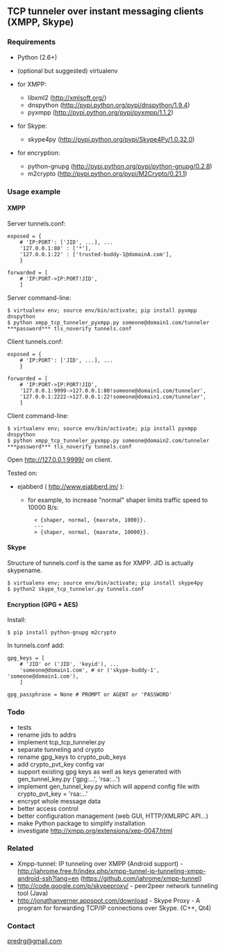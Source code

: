 ## TCP tunneler over instant messaging clients (XMPP, Skype)

### Requirements

- Python (2.6+)
- (optional but suggested) virtualenv

- for XMPP:
    - libxml2 (http://xmlsoft.org/)
    - dnspython (http://pypi.python.org/pypi/dnspython/1.9.4)
    - pyxmpp (http://pypi.python.org/pypi/pyxmpp/1.1.2)

- for Skype:
    - skype4py (http://pypi.python.org/pypi/Skype4Py/1.0.32.0)

- for encryption:
    - python-gnupg (http://pypi.python.org/pypi/python-gnupg/0.2.8)
    - m2crypto (http://pypi.python.org/pypi/M2Crypto/0.21.1)

### Usage example

#### XMPP

Server tunnels.conf:

	exposed = {
        # 'IP:PORT': ['JID', ...], ...
		'127.0.0.1:80' : ['*'],
		'127.0.0.1:22' : ['trusted-buddy-1@domainA.com'],
		}

	forwarded = [
		# 'IP:PORT->IP:PORT!JID',
		]

Server command-line:

	$ virtualenv env; source env/bin/activate; pip install pyxmpp dnspython
    $ python xmpp_tcp_tunneler_pyxmpp.py someone@domain1.com/tunneler ***password*** tls_noverify tunnels.conf

Client tunnels.conf:

	exposed = {
        # 'IP:PORT': ['JID', ...], ...
		}

	forwarded = [
		# 'IP:PORT->IP:PORT!JID',
		'127.0.0.1:9999->127.0.0.1:80!someone@domain1.com/tunneler',
		'127.0.0.1:2222->127.0.0.1:22!someone@domain1.com/tunneler',
		]

Client command-line:

	$ virtualenv env; source env/bin/activate; pip install pyxmpp dnspython
	$ python xmpp_tcp_tunneler_pyxmpp.py someone@domain2.com/tunneler ***password*** tls_noverify tunnels.conf

Open http://127.0.0.1:9999/ on client.

Tested on:

- ejabberd ( http://www.ejabberd.im/ ):

	- for example, to increase "normal" shaper limits traffic speed to 10000 B/s:

			< {shaper, normal, {maxrate, 1000}}.
			---
			> {shaper, normal, {maxrate, 10000}}.

#### Skype

Structure of tunnels.conf is the same as for XMPP. JID is actually skypename.

	$ virtualenv env; source env/bin/activate; pip install skype4py
    $ python2 skype_tcp_tunneler.py tunnels.conf

#### Encryption (GPG + AES)

Install:

	$ pip install python-gnupg m2crypto

In tunnels.conf add:

	gpg_keys = [
		# 'JID' or ('JID', 'keyid'), ...
        'someone@domain1.com', # or ('skype-buddy-1', 'someone@domain1.com'),
		]

    gpg_passphrase = None # PROMPT or AGENT or 'PASSWORD'

### Todo

- tests
- rename jids to addrs
- implement tcp_tcp_tunneler.py
- separate tunneling and crypto
- rename gpg_keys to crypto_pub_keys
- add crypto_pvt_key config var
- support existing gpg keys as well as keys generated with gen_tunnel_key.py ('gpg:...', 'rsa:...')
- implement gen_tunnel_key.py which will append config file with crypto_pvt_key = 'rsa:...'
- encrypt whole message data
- better access control
- better configuration management (web GUI, HTTP/XMLRPC API...)
- make Python package to simplify installation
- investigate http://xmpp.org/extensions/xep-0047.html

### Related

- Xmpp-tunnel: IP tunneling over XMPP (Android support) - http://jahrome.free.fr/index.php/xmpp-tunnel-ip-tunneling-xmpp-android-ssh?lang=en (https://github.com/jahrome/xmpp-tunnel)
- http://code.google.com/p/skypeproxy/ - peer2peer network tunneling tool (Java)
- http://jonathanverner.appspot.com/download - Skype Proxy - A program for forwarding TCP/IP connections over Skype. (C++, Qt4)

### Contact

predrg@gmail.com

